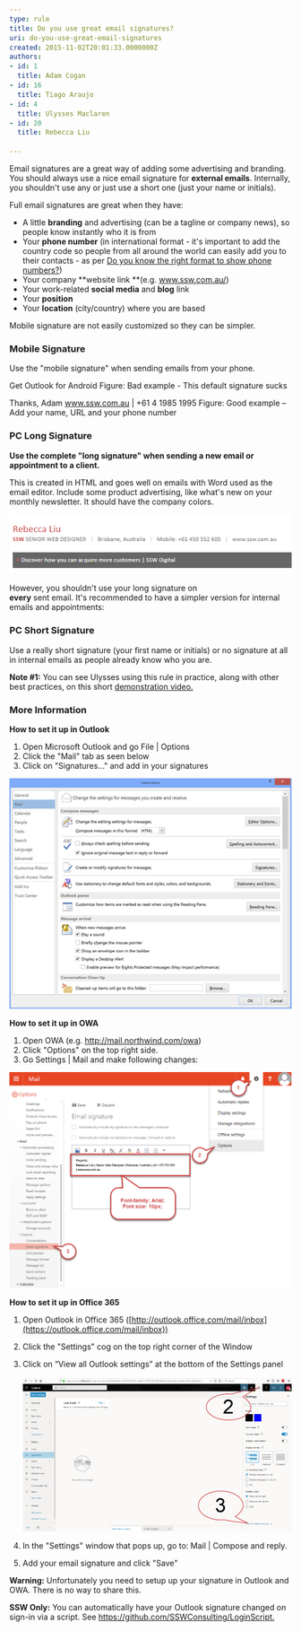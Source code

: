 ```yaml
---
type: rule
title: Do you use great email signatures?
uri: do-you-use-great-email-signatures
created: 2015-11-02T20:01:33.0000000Z
authors:
- id: 1
  title: Adam Cogan
- id: 16
  title: Tiago Araujo
- id: 4
  title: Ulysses Maclaren
- id: 20
  title: Rebecca Liu

---
```


Email signatures are a great way of adding some advertising and branding. You should always use a nice email signature for **external emails**.
Internally, you shouldn't use any or just use a short one (just your​ name or initials).




Full email signatures are great when they have:

- A little **branding** and advertising (can be a tagline or company news), so people know instantly who it is from
- Your **phone number** (in international format - it's important to add the country code so people from all around the world can easily add you to their contacts - as per [Do you know the right format to show phone numbers?](/_layouts/15/FIXUPREDIRECT.ASPX?WebId=3dfc0e07-e23a-4cbb-aac2-e778b71166a2&TermSetId=07da3ddf-0924-4cd2-a6d4-a4809ae20160&TermId=19e719e8-a1ff-47c4-a642-5c7e3189f25e))
- Your company **website link **(e.g. www.ssw.com.au/)
- Your work-related **social media** and **blog** link
- Your **position**
- Your​ **location** (city/country) where you are based


Mobile signature are not easily customized so they can be simpler.

 
### Mobile Signature 


Use the "mobile signature" when sending emails from your phone.

Get Outlook for Android
Figure: Bad example - This default signature sucks​


Thanks, Adam
www.ssw.com.au  |​ +61 4 1985 1995
Figure: Good example – Add your name, URL and your phone number​

### PC Long Signature

**Use the complete "long signature" when sending a new email or appointment to a client.**

This is created in HTML and goes well on emails with Word used as the email editor. Include some product advertising, like what's new on your monthly newsletter. It should have the company colors.

![ A great long signature for PC](outlook-signature.png)

However, you shouldn't use your long signature on <br>   **every** sent email. It's recommended to have a simpler version for internal emails and appointments:
### PC Short Signature




Use a really short signature (your first name or initials) or no signature at all in internal emails as people already know who you are.

**Note #1:** You can see Ulysses using this rule in practice, along with other best practices, on this short [demonstration video.](http://www.youtube.com/watch?v=LAqRokqq4jI)

### More Information

**How to set it up in Outlook**

1. Open Microsoft Outlook and go File | Options
2. Click the "Mail" tab as seen below
3. Click on "Signatures..." and add in your signatures


![ How to add a signature in Outlook](../../assets/Outlook2013_signature.jpg)

**How to set it up in OWA**

1. Open OWA (e.g. http://mail.northwind.com/owa)
2. Click "Options" on the top right side. <br>
3. Go Settings | Mail and make following changes: <br>


![ Add your 'Email Signature' and save](owa-signatures.png)


**How to set it up in Office 365**

1. Open Outlook in Office 365 ([http://outlook.office.com/mail/inbox](https://outlook.office.com/mail/inbox))
2. Click the "Settings" cog on the top right corner of the Window
3. Click on “View all Outlook settings” at the bottom of the Settings panel <br>      
![ Where to find "View all Outlook settings"](outlook-settings-signature.png)

4. In the "Settings" window that pops up, go to: Mail | Compose and reply.
5. Add your email signature and click "Save"


**Warning:** Unfortunately you need to setup up your signature in Outlook and OWA. There is no way to share this.

**SSW Only:** You can automatically have your Outlook signature changed on sign-in via a script. ​See https://github.com/SSWConsulting/LoginScript.​
